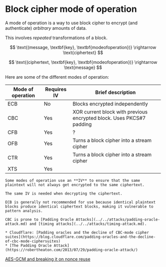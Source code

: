 #  Block cipher mode of operation

A mode of operation is a way to use block cipher to encrypt (and authenticate) _arbitrary_ amounts of data.

This involves *repeated* transformations of a block.

$$
\text{(message, \textbf{key}, \textbf{modeofoperation})} \rightarrow \text{ciphertext}
$$

$$
\text{(ciphertext, \textbf{key}, \textbf{modeofoperation})} \rightarrow \text{message}
$$

Here are some of the different modes of operation:

| Mode of operation | Requires IV | Brief description                               |
|-------------------|-------------|-------------------------------------------------|
| ECB               | No          | Blocks encrypted independently                  |
| CBC               | Yes         | XOR current block with previous encrypted block. Uses PKCS#7 padding |
| CFB               | Yes         | ?                                               |
| OFB               | Yes         | Turns a block cipher into a stream cipher       |
| CTR               | Yes         | Turns a block cipher into a stream cipher       |
| XTS               | Yes         |                                                 |

~~~admonish note title="Initialisation vector"
Some modes of operation use an **IV** to ensure that the same plaintext will not always get encrypted to the same ciphertext. 

The same IV is needed when decrypting the ciphertext.
~~~

~~~admonish warning title="Don't use ECB"
ECB is generally not recommended for use because identical plaintext blocks produce identical ciphertext blocks, making it vulnerable to pattern analysis.
~~~

~~~admonish warning title="Don't use CBC"
CBC is prone to [Padding Oracle Attacks](../../attacks/padding-oracle-attack.md) and [timing attacks](../../attacks/timing-attack.md).

* Cloudflare: [Padding oracles and the decline of CBC-mode cipher suites](https://blog.cloudflare.com/padding-oracles-and-the-decline-of-cbc-mode-ciphersuites)
* [The Padding Oracle Attack](https://robertheaton.com/2013/07/29/padding-oracle-attack/)
~~~

[AES-GCM and breaking it on nonce reuse](https://frereit.de/aes_gcm/)
